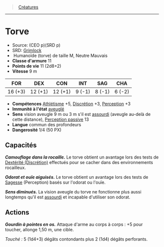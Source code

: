 ﻿---
!MonsterItem
Family: MonsterHD
Type: Humanoïde (torve)
Size: M
Alignment: Neutre Mauvais
ArmorClass: 11
HitPoints: 11 (2d8+2)
Speed: 9 m
Strength: 16 (+3)
Dexterity: 12 (+1)
Constitution: 12 (+1)
Intelligence: ' 9 (-1)'
Wisdom: ' 8 (-1)'
Charisma: ' 6 (-2)'
Skills: '[Athlétisme](hd_abilities_strength_athletisme.md) +5, [Discrétion](hd_abilities_dexterity_discretion.md) +3, [Perception](hd_abilities_wisdom_perception.md) +3'
ConditionImmunities: '[aveuglé](hd_conditions_aveugle.md)'
Senses: vision aveugle 9 m ou 3 m s'il est [assourdi](hd_conditions_assourdi.md) (aveugle au-delà de cette distance), [Perception passive](hd_abilities_dexterity_perception_passive.md) 13
Languages: commun des profondeurs
Challenge: 1/4 (50 PX)
Id: monsters_hd.md#torve
ParentLink: monsters_hd.md#créatures
Name: Torve
ParentName: Créatures
NameLevel: 1
AltName: '[Grimlock](srd_monsters_grimlock.md)'
Source: (CEO p)(SRD p)
Attributes: {}
---
> [Créatures](hd_monsters.md)

---

# Torve

- Source: (CEO p)(SRD p)
- SRD: [Grimlock](srd_monsters_grimlock.md)
-  Humanoïde (torve) de taille M, Neutre Mauvais
- **Classe d'armure** 11
- **Points de vie** 11 (2d8+2)
- **Vitesse** 9 m

|FOR|DEX|CON|INT|SAG|CHA|
|---|---|---|---|---|---|
|16 (+3)|12 (+1)|12 (+1)| 9 (-1)| 8 (-1)| 6 (-2)|

- **Compétences** [Athlétisme](hd_abilities_strength_athletisme.md) +5, [Discrétion](hd_abilities_dexterity_discretion.md) +3, [Perception](hd_abilities_wisdom_perception.md) +3
- **Immunité à l'état** [aveuglé](hd_conditions_aveugle.md)
- **Sens** vision aveugle 9 m ou 3 m s'il est [assourdi](hd_conditions_assourdi.md) (aveugle au-delà de cette distance), [Perception passive](hd_abilities_dexterity_perception_passive.md) 13
- **Langue** commun des profondeurs
- **Dangerosité** 1/4 (50 PX)

## Capacités

**_Camouflage dans la rocaille._** Le torve obtient un avantage lors des tests de [Dextérité (Discrétion)](hd_abilities_dexterity_discretion.md) effectués pour se cacher dans des environnements rocailleux.

**_Odorat et ouïe aiguisés._** Le torve obtient un avantage lors des tests de [Sagesse](hd_abilities_wisdom.md) (Perception) basés sur l'odorat ou l'ouïe.

**_Sens diminués._** La vision aveugle du torve ne fonctionne plus aussi longtemps qu'il est [assourdi](hd_conditions_assourdi.md) et incapable d'utiliser son odorat.

## Actions

**_Gourdin à pointes en os._** Attaque d'arme au corps à corps : +5 pour toucher, allonge 1,50 m, une cible.

_Touché :_ 5 (1d4+3) dégâts contondants plus 2 (1d4) dégâts perforants.

